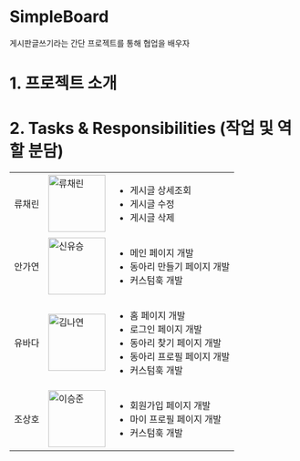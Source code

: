 # SimpleBoard


게시판글쓰기라는 간단 프로젝트를 통해 협업을 배우자

# 1. 프로젝트 소개


# 2. Tasks & Responsibilities (작업 및 역할 분담)

|  |  |  |
|-----------------|-----------------|-----------------|
| 류채린    |  <img src="https://i.namu.wiki/i/Yu5BDHQYknKmChLkS9bgOR0jqfE3ojWF_VgjMJ3nhbmztCFy_qp8pFs0eN4q7sM8FYnCU8Nv89wAPcBPMXo3Sg.webp" alt="류채린" width="100"> | <ul><li>게시글 상세조회</li><li>게시글 수정</li><li>게시글 삭제</li></ul>     |
| 안가연   |  <img src="https://github.com/user-attachments/assets/78ec4937-81bb-4637-975d-631eb3c4601e" alt="신유승" width="100">| <ul><li>메인 페이지 개발</li><li>동아리 만들기 페이지 개발</li><li>커스텀훅 개발</li></ul> |
| 유바다   |  <img src="https://github.com/user-attachments/assets/78ce1062-80a0-4edb-bf6b-5efac9dd992e" alt="김나연" width="100">    |<ul><li>홈 페이지 개발</li><li>로그인 페이지 개발</li><li>동아리 찾기 페이지 개발</li><li>동아리 프로필 페이지 개발</li><li>커스텀훅 개발</li></ul>  |
| 조상호    |  <img src="https://github.com/user-attachments/assets/beea8c64-19de-4d91-955f-ed24b813a638" alt="이승준" width="100">    | <ul><li>회원가입 페이지 개발</li><li>마이 프로필 페이지 개발</li><li>커스텀훅 개발</li></ul>    |
